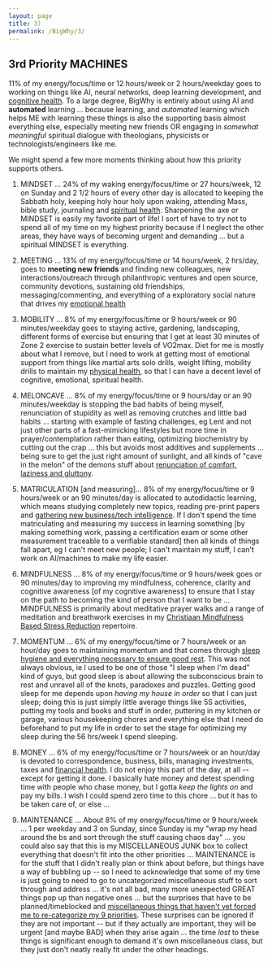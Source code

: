 ```yaml
---
layout: page
title: 3)
permalink: /BigWhy/3/
---
```



## 3rd Priority MACHINES 

11% of my energy/focus/time or 12 hours/week or 2 hours/weekday goes to working on things like AI, neural networks, deep learning development, and [cognitive health](https://bigwhypro.github.io/BigWhy/3/). To a large degree, BigWhy is entirely about using AI and **automated** learning ... because learning, and *automated* learning which helps ME with learning these things is also the supporting basis almost everything else, especially meeting new friends OR engaging in *somewhat meaningful* spiritual dialogue with theologians, physicists or technologists/engineers like me.

We might spend a few more moments thinking about how this priority supports others.

1) MINDSET ... 24% of my waking energy/focus/time or 27 hours/week, 12 on Sunday and 2 1/2 hours of every other day is allocated to keeping the Sabbath holy, keeping holy hour holy upon waking, attending Mass, bible study, journaling and [spiritual health](https://bigwhypro.github.io/BigWhy/Spiritual/). Sharpening the axe or MINDSET is easily my favorite part of life! I sort of have to try not to spend all of my time on my highest priority because if I neglect the other areas, they have ways of becoming urgent and demanding ... but a spiritual MINDSET is everything.

2) MEETING ... 13% of my energy/focus/time or 14 hours/week, 2 hrs/day, goes to **meeting new friends** and finding new colleagues, new interactions/outreach through philanthropic ventures and open source, community devotions, sustaining old friendships, messaging/commenting, and everything of a exploratory social nature that drives my [emotional health](https://bigwhypro.github.io/BigWhy/2/)

4) MOBILITY ... 8% of my energy/focus/time or 9 hours/week or 90 minutes/weekday goes to staying active, gardening, landscaping, different forms of exercise but ensuring that I get at least 30 minutes of Zone 2 exercise to sustain better levels of VO2max. Diet for me is mostly about what I remove, but I need to work at getting most of emotional support from things like martial arts solo drills, weight lifting, mobility drills to maintain my [physical health](https://bigwhypro.github.io/BigWhy/4/), so that I can have a decent level of cognitive, emotional, spiritual health.

5) MELONCAVE ... 8% of my energy/focus/time or 9 hours/day or an 90 minutes/weekday is stopping the bad habits of being myself, renunciation of stupidity as well as removing crutches and little bad habits ...  starting with example of fasting challenges, eg Lent and not just other parts of a fast-mimicking lifestyles but more time in prayer/contemplation rather than eating, optimizing biochemistry by cutting out the crap ... this but avoids most additives and supplements ... being sure to get the just right amount of sunlight, and all kinds of "cave in the melon" of the demons stuff about [renunciation of comfort, laziness and gluttony](https://bigwhypro.github.io/BigWhy/5/).

6) MATRICULATION [and measuring]... 8% of my energy/focus/time or 9 hours/week or an 90 minutes/day is allocated to autodidactic learning, which means studying completely new topics, reading pre-print papers and [gathering new business/tech intelligence](https://bigwhypro.github.io/BigWhy/6/). If I don't spend the time matriculating and measuring my success in learning something [by making something work, passing a certification exam or some other measurement traceable to a verifiable standard] then all kinds of things fall apart, eg I can't meet new people; I can't maintain my stuff, I can't work on AI/machines to make my life easier.

7) MINDFULNESS ... 8% of my energy/focus/time or 9 hours/week goes or 90 minutes/day to improving my mindfulness, coherence, clarity and cognitive awareness [of my cognitive awareness] to ensure that I stay on the path to becoming the kind of person that I want to be ... MINDFULNESS is primarily about meditative prayer walks and a range of meditation and breathwork exercises in my [Christiaan Mindfulness Based Stress Reduction](https://bigwhypro.github.io/BigWhy/7/) repertoire.

8) MOMENTUM ... 6% of my energy/focus/time or 7 hours/week or an hour/day goes to maintaining momentum and that comes through [sleep hygiene and everything necessary to ensure good rest](https://bigwhypro.github.io/BigWhy/8/).  This was not always obvious, ie I used to be one of those "I sleep when I'm dead" kind of guys, but good sleep is about allowing the subconscious brain to rest and unravel all of the knots, paradoxes and puzzles. Getting good sleep for me depends upon *having my house in order* so that I can just sleep; doing this is just simply little average things like  5S activities, putting my tools and books and stuff in order, puttering in my kitchen or garage, various housekeeping chores and everything else that I need do beforehand to put my life in order to set the stage for optimizing my sleep during the 56 hrs/week I spend sleeping.

9) MONEY ... 6% of my energy/focus/time or 7 hours/week or an hour/day is devoted to correspondence, business, bills, managing investments, taxes and [financial health](https://bigwhypro.github.io/BigWhy/9/). I do not enjoy this part of the day, at all -- except for getting it done. I basically hate money and detest spending time with people who chase money, but I gotta *keep the lights on* and pay my bills. I wish I could spend zero time to this chore ... but it has to be taken care of, or else ...

10) MAINTENANCE ... About 8% of my energy/focus/time or 9 hours/week ... 1 per weekday and 3 on Sunday, since Sunday is my "wrap my head around the bs and sort through the stuff causing chaos day" ... you could also say that this is my MISCELLANEOUS JUNK box to collect everything that doesn't fit into the other priorities ... MAINTENANCE is for the stuff that I didn't really plan or think about before, but things have a way of bubbling up -- so I need to acknowledge that some of my time is just going to need to go to uncategorized miscellaneous stuff to sort through and address ... it's not all bad, many more unexpected GREAT things pop up than negative ones ... but the surprises that have to be planned/timeblocked and [miscellaneous things that haven't yet forced me to re-categorize my 9 priorities](https://bigwhypro.github.io/BigWhy/A/). These surprises can be ignored if they are not important -- but if they actually are important, they will be urgent [and maybe BAD] when they arise again ... the time *lost* to these things is significant enough to demand it's own miscellaneous class, but they just don't neatly really fit under the other headings.




